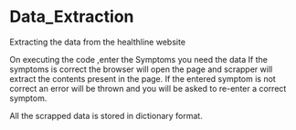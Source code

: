 # Data_Extraction
Extracting the data from the healthline website

On executing the code ,enter the Symptoms you need the data 
If the symptoms is correct the browser will open the page and scrapper will extract the contents present in the page.
If the entered symptom is not correct an error will be thrown and you will be asked to re-enter a correct symptom.

All the scrapped data is stored in dictionary format.
